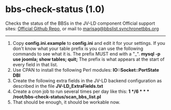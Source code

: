 # bbs-check-status (1.0)
Checks the status of the BBSs in the JV-LD component
Official support sites: [Official Github Repo](https://github.com/fstltna/bbs-check-status), or mail to marisag@bbslist.synchronetbbs.org

***

1. Copy **config.ini.example** to **config.ini** and edit it for your settings. If you don't know what your table prefix is you can use the following commands to see what it is. The prefix MUST end with a "_".
        **mysql -p
        use joomla;
        show tables;
        quit;**
        The prefix is what appears at the start of every field in that list.
2. Use CPAN to install the following Perl modules:
        **IO::Socket::PortState
        DBI**
3. Create the following extra fields in the JV-LD backend configuration as described in the file **JV-LD_ExtraFields.txt**
4. Create a cron job to run several times per day like this:
        **1 \*/6 * * * /root/bbs-check-status/scan_bbs_list.pl**
5. That should be enough, it should be workable now.

